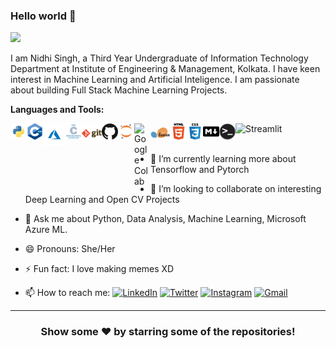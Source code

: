 ### Hello world 👋

<p align="left"> <img src="https://komarev.com/ghpvc/?username=singh2010nidhi&label=MyProfileViews&color=blue&style=plastic%22%20alt=%22singh2010nidhi" /> </p>

I am Nidhi Singh, a Third Year Undergraduate of Information Technology Department at Institute of Engineering & Management, Kolkata. I have keen interest in Machine Learning and Artificial Inteligence. I am passionate about building Full Stack Machine Learning Projects.

**Languages and Tools:**  

<img align="left" alt="Python" width="26px" src="https://raw.githubusercontent.com/github/explore/80688e429a7d4ef2fca1e82350fe8e3517d3494d/topics/python/python.png" />
<img align="left" alt="C++" width="26px" src="https://raw.githubusercontent.com/github/explore/80688e429a7d4ef2fca1e82350fe8e3517d3494d/topics/cpp/cpp.png" />
<img align="left" alt="Azure" width="36px" src="https://raw.githubusercontent.com/github/explore/80688e429a7d4ef2fca1e82350fe8e3517d3494d/topics/azure/azure.png" />
<img align="left" alt="C" width="26px" src="https://raw.githubusercontent.com/github/explore/80688e429a7d4ef2fca1e82350fe8e3517d3494d/topics/c/c.png" />
<img align="left" alt="Git" width="32px" src="https://raw.githubusercontent.com/github/explore/80688e429a7d4ef2fca1e82350fe8e3517d3494d/topics/git/git.png" />
<img align="left" alt="GitHub" width="26px" src="https://raw.githubusercontent.com/github/explore/78df643247d429f6cc873026c0622819ad797942/topics/github/github.png" />
<img align="left" alt="Jupyter Notebook" width="26px" src="https://raw.githubusercontent.com/github/explore/80688e429a7d4ef2fca1e82350fe8e3517d3494d/topics/jupyter-notebook/jupyter-notebook.png" />
<img align="left" alt="Google Colab" width="26px" src="https://camo.githubusercontent.com/a9f317b518f04f28e26f2ca7183378ff918c8db811be2800a5fad7519826d404/68747470733a2f2f6d69726f2e6d656469756d2e636f6d2f6d61782f3235302f312a695f6e636d41634e38314d524d4e524463656e4b69772e706e67" />
<img align="left" alt="Scikit Learn" width="32px" src="https://raw.githubusercontent.com/github/explore/80688e429a7d4ef2fca1e82350fe8e3517d3494d/topics/scikit-learn/scikit-learn.png"/>
<img align="left" alt="HTML" width="26px" src="https://raw.githubusercontent.com/github/explore/80688e429a7d4ef2fca1e82350fe8e3517d3494d/topics/html/html.png"/>
<img align="left" alt="CSS" width="26px" src="https://raw.githubusercontent.com/github/explore/80688e429a7d4ef2fca1e82350fe8e3517d3494d/topics/css/css.png"/>
<img align="bottom" alt="Streamlit" width="55px" src="https://camo.githubusercontent.com/b111c5b95a79783dc98ede533e486a584aba68a56bdd9931d0c3e2aafad01eea/68747470733a2f2f696d672e736869656c64732e696f2f62616467652f2d53747265616d6c69742d3333333333333f7374796c653d666c6174266c6f676f3d73747265616d6c6974266c6f676f436f6c6f723d353633443743"/>
<img align="left" alt="Markdown" width="26px" src="https://raw.githubusercontent.com/github/explore/80688e429a7d4ef2fca1e82350fe8e3517d3494d/topics/markdown/markdown.png"/>
<img align="left" alt="Terminal" width="26px" src="https://raw.githubusercontent.com/github/explore/80688e429a7d4ef2fca1e82350fe8e3517d3494d/topics/terminal/terminal.png"/>

<br>
<br>

- 🌱 I’m currently learning more about Tensorflow and Pytorch

- 👯 I’m looking to collaborate on interesting Deep Learning and Open CV Projects

- 💬 Ask me about Python, Data Analysis, Machine Learning, Microsoft Azure ML.

- 😄 Pronouns: She/Her

- ⚡ Fun fact: I love making memes XD

- 📫 How to reach me: 
[![LinkedIn](https://img.shields.io/badge/-Nidhi_Singh-2867B2?style=flat&logo=Linkedin&logoColor=white)](https://www.linkedin.com/in/nidhisingh2010/)
[![Twitter](https://img.shields.io/badge/-singh554nidhi-1da1f2?style=flat&logo=Twitter&logoColor=white)](https://twitter.com/singh554nidhi/)
[![Instagram](https://img.shields.io/badge/-__.nidhi__singh.__-833ab4?style=flat&logo=Instagram&logoColor=white)](https://www.instagram.com/_.nidhi_singh._/)
[![Gmail](https://img.shields.io/badge/-Nidhi_Singh-DB4437?style=flat&logo=Gmail&logoColor=white)](mailto:singh2010nidhi@gmail.com)

***

<h3> <p align="center">  </p> </h3>

<H3 align="center"> Show some ❤️ by starring some of the repositories! </H3>
